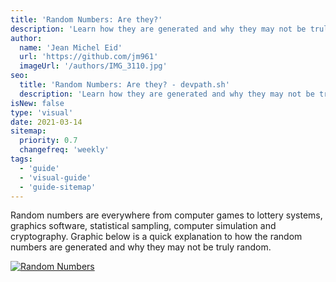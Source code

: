 ```yaml
---
title: 'Random Numbers: Are they?'
description: 'Learn how they are generated and why they may not be truly random.'
author:
  name: 'Jean Michel Eid'
  url: 'https://github.com/jm961'
  imageUrl: '/authors/IMG_3110.jpg'
seo:
  title: 'Random Numbers: Are they? - devpath.sh'
  description: 'Learn how they are generated and why they may not be truly random.'
isNew: false
type: 'visual'
date: 2021-03-14
sitemap:
  priority: 0.7
  changefreq: 'weekly'
tags:
  - 'guide'
  - 'visual-guide'
  - 'guide-sitemap'
---
```


Random numbers are everywhere from computer games to lottery systems, graphics software, statistical sampling, computer simulation and cryptography. Graphic below is a quick explanation to how the random numbers are generated and why they may not be truly random.

[![Random Numbers](/guides/random-numbers.png)](/guides/random-numbers.png)

